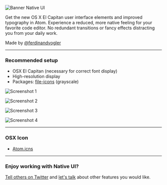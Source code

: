 ![Banner Native UI](https://cloud.githubusercontent.com/assets/8401092/10431452/6cc37250-7105-11e5-85a8-86ef6c846ff4.png)

Get the new OS X El Capitan user interface elements and improved typography in Atom. Experience a reduced, more native feeling for your favorite code editor. No redundant transitions or fancy effects distracting you from your daily work.

Made by [@ferdinandvogler](http://www.twitter.com/ferdinandvogler)

---

### Recommended setup

- OSX El Capitan (necessary for correct font display)
- High-resolution display
- Packages: [file-icons](https://atom.io/packages/file-icons) (grayscale)

![Screenshot 1](https://cloud.githubusercontent.com/assets/8401092/10660279/2b90f2a0-78a6-11e5-8fe9-841e1f451832.png)

![Screenshot 2](https://cloud.githubusercontent.com/assets/8401092/10660333/859edeba-78a6-11e5-91a6-1c9ec1b362ed.png)

![Screenshot 3](https://cloud.githubusercontent.com/assets/8401092/10660282/2ba93d9c-78a6-11e5-96d3-1ed7fe2e3f2a.png)

![Screenshot 4](https://cloud.githubusercontent.com/assets/8401092/10660332/859ed244-78a6-11e5-825e-dd04b77fcdc6.png)

---

### OSX Icon

- [Atom.icns](https://github.com/fv0/native-ui/raw/master/Atom.icns)

---

### Enjoy working with Native UI?

[Tell others on Twitter](https://twitter.com/intent/tweet?text=Native%20UI,%20a%20Atom%20theme%20for%20El%20Capitan&url=http%3A%2F%2Fatom.io/themes/native-ui&via=ferdinandvogler) and [let's talk](https://twitter.com/intent/tweet?text=@ferdinandvogler) about other features you would like.
